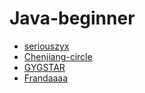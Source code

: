 # Java-beginner


- [seriouszyx](https://github.com/seriouszyx)
- [Chenjiang-circle](http://github.com/Chenjiang-circle)
- [GYGSTAR](https://github.com/GYGSTAR)
- [Frandaaaa](https://github.com/Frandaaaa)
